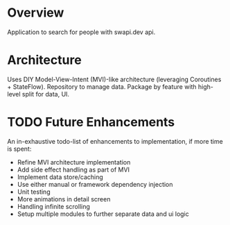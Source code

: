 # Overview
Application to search for people with swapi.dev api.

# Architecture
Uses DIY Model-View-Intent (MVI)-like architecture (leveraging Coroutines + StateFlow). Repository to manage data.
Package by feature with high-level split for data, UI.

# TODO Future Enhancements
An in-exhaustive todo-list of enhancements to implementation, if more time is spent:

* Refine MVI architecture implementation
* Add side effect handling as part of MVI
* Implement data store/caching
* Use either manual or framework dependency injection
* Unit testing
* More animations in detail screen
* Handling infinite scrolling 
* Setup multiple modules to further separate data and ui logic 

